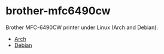 # brother-mfc6490cw
Brother MFC-6490CW printer under Linux (Arch and Debian).

* [Arch](arch/README.md)
* [Debian](debian/README.md)
